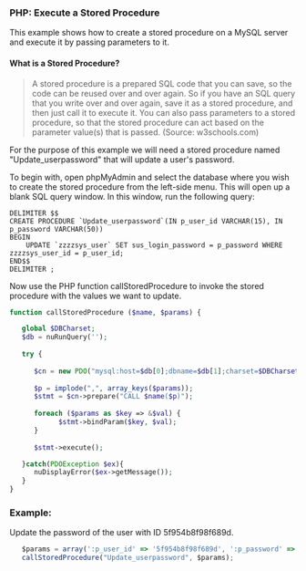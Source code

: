 ### PHP: Execute a Stored Procedure

This example shows how to create a stored procedure on a MySQL server and execute it by passing parameters to it.


#### What is a Stored Procedure? 

>A stored procedure is a prepared SQL code that you can save, so the code can be reused over and over again.
>So if you have an SQL query that you write over and over again, save it as a stored procedure, and then just call it to execute it.
>You can also pass parameters to a stored procedure, so that the stored procedure can act based on the parameter value(s) that is passed.
>(Source: w3schools.com)

For the purpose of this example we will need a stored procedure named "Update_userpassword" that will update a user's password.

To begin with, open phpMyAdmin and select the database where you wish to create the stored procedure from the left-side menu.
This will open up a blank SQL query window. In this window, run the following query:

```mysql
DELIMITER $$
CREATE PROCEDURE `Update_userpassword`(IN p_user_id VARCHAR(15), IN p_password VARCHAR(50))
BEGIN
	UPDATE `zzzzsys_user` SET sus_login_password = p_password WHERE zzzzsys_user_id = p_user_id;
END$$
DELIMITER ;
```

Now use the PHP function callStoredProcedure to invoke the stored procedure with the values we want to update.

```php
function callStoredProcedure ($name, $params) {

   global $DBCharset;   
   $db = nuRunQuery('');
   
   try {
   
      $cn = new PDO("mysql:host=$db[0];dbname=$db[1];charset=$DBCharset", $db[2], $db[3], array(PDO::MYSQL_ATTR_INIT_COMMAND => "SET NAMES $DBCharset"));
      
	  $p = implode(",", array_keys($params));
      $stmt = $cn->prepare("CALL $name($p)");
	  
	  foreach ($params as $key => &$val) {
			$stmt->bindParam($key, $val);
	  }
   
      $stmt->execute();

   }catch(PDOException $ex){
      nuDisplayError($ex->getMessage());
   }
}
```

### Example: 

Update the password of the user with ID 5f954b8f98f689d.

```javascript
   $params = array(':p_user_id' => '5f954b8f98f689d', ':p_password' => md5("hello$$nubuilder!"));
   callStoredProcedure("Update_userpassword", $params);
```
